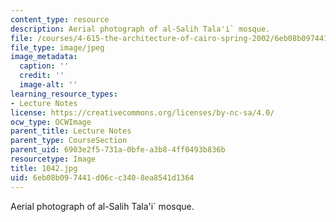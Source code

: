 ```yaml
---
content_type: resource
description: Aerial photograph of al-Salih Tala'i` mosque.
file: /courses/4-615-the-architecture-of-cairo-spring-2002/6eb08b097441d06cc3408ea8541d1364_1042.jpg
file_type: image/jpeg
image_metadata:
  caption: ''
  credit: ''
  image-alt: ''
learning_resource_types:
- Lecture Notes
license: https://creativecommons.org/licenses/by-nc-sa/4.0/
ocw_type: OCWImage
parent_title: Lecture Notes
parent_type: CourseSection
parent_uid: 6903e2f5-731a-0bfe-a3b8-4ff0493b836b
resourcetype: Image
title: 1042.jpg
uid: 6eb08b09-7441-d06c-c340-8ea8541d1364
---
```

Aerial photograph of al-Salih Tala'i` mosque.